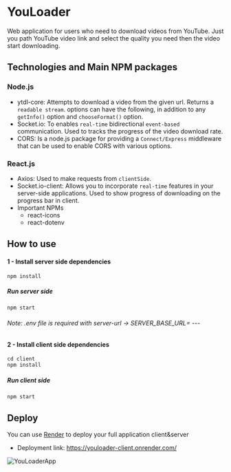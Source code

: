 # YouLoader
Web application for users who need to download videos from YouTube. Just you path YouTube video link and select the quality you need then the video start downloading.

## Technologies and Main NPM packages

### Node.js
  - ytdl-core: Attempts to download a video from the given url. Returns a ``` readable stream ```. options can have the following, in addition to any ``` getInfo() ``` option and ``` chooseFormat() ``` option.
  - Socket.io: To enables ``` real-time ``` bidirectional ``` event-based ``` communication. Used to tracks the progress of the video download rate.
  - CORS: Is a node.js package for providing a ``` Connect/Express ``` middleware that can be used to enable CORS with various options.

### React.js
  - Axios: Used to make requests from ``` clientSide ```.
  - Socket.io-client: Allows you to incorporate ``` real-time ``` features in your server-side applications. Used to show progress of downloading on the progress bar in client.
  - Important NPMs
    + react-icons
    + react-dotenv

## How to use

  #### 1 - Install server side dependencies
  ``` 
  npm install
```
  ##### Run server side 
  ``` 
  npm start
```
  ###### Note: .env file is required with server-url -> SERVER_BASE_URL= ---
  #### 2 - Install client side dependencies
  ```
  cd client
  npm install
  ```
  ##### Run client side 
  ``` 
  npm start
  ```
## Deploy
You can use <a href="https://render.com/">Render</a> to deploy your full application client&server
- Deployment link: <a href="https://youloader-client.onrender.com/">https://youloader-client.onrender.com/</a>

![YouLoaderApp](https://github.com/SheriefMohamed/YouLoader/assets/78177060/006bdb17-3cec-4a38-91ea-38e5396c33f9)

